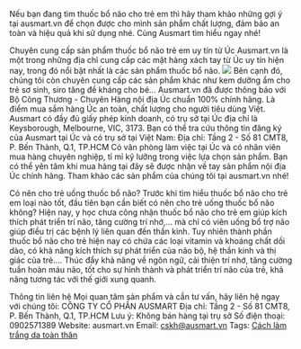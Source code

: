 Nếu bạn đang tìm thuốc bổ não cho trẻ em thì hãy tham khảo những gợi ý tại ausmart.vn để chọn được cho mình sản phẩm chất lượng, đảm bảo an toàn và hiệu quả khi sử dụng nhé.
Cùng Ausmart tìm hiểu ngay nhé!

Chuyên cung cấp sản phẩm thuốc bổ não trẻ em uy tín từ Úc
Ausmart.vn là một trong những địa chỉ cung cấp các mặt hàng xách tay từ Úc uy tín hiện nay, trong đó nổi bật nhất là các sản phẩm thuốc bổ não.
![](https://bizweb.dktcdn.net/100/374/252/files/cach-lam-trang-da-toan-than-voi-ca-chua.jpg?v=1702955579875)
Bên cạnh đó, chúng tôi còn chuyên cung cấp các sản phẩm khác như kem dưỡng ẩm cho trẻ sơ sinh, siro tăng đề kháng cho bé…
Ausmart.vn đã được thông báo với Bộ Công Thương - Chuyên Hàng nội địa Úc chuẩn 100% chính hãng. Là điểm mua sắm hàng Úc an toàn, chất lượng cho người tiêu dùng Việt.
Ausmart có đầy đủ giấy phép kinh doanh, có trụ sở tại Úc địa chỉ là Keysborough, Melbourne, VIC, 3173. Bạn có thể tra cứu thông tin đăng ký của Ausmart tại Úc và có trụ sở tại Việt Nam: Địa chỉ: Tầng 2 - Số 81 CMT8, P. Bến Thành, Q.1, TP.HCM
Có văn phòng làm việc tại Úc và có nhân viên mua hàng chuyên nghiệp, tỉ mỉ kỹ lưỡng trong việc lựa chọn sản phẩm. Bạn có thể yên tâm khi mua hàng tại đây sẽ được nhận về tay sản phẩm nội địa Úc chính hãng.
Tham khảo các sản phẩm của chúng tôi tại ausmart.vn nhé!

Có nên cho trẻ uống thuốc bổ não?
Trước khi tìm hiểu thuốc bổ não cho trẻ em loại nào tốt, đầu tiên bạn cần biết có nên cho trẻ uống thuốc bổ não không?
Hiện nay, y học chưa công nhận thuốc bổ não cho trẻ em giúp kích thích phát triển trí não, tăng cường trí nhớ,… mà chỉ có viên uống bổ trợ não giúp điều trị các bệnh lý liên quan đến thần kinh.
Tuy nhiên thành phần thuốc bổ não cho trẻ hiện nay có chứa các loại vitamin và khoáng chất dồi dào, có khả năng kích thích sự phát triển của não bộ, hệ thần kinh và thị giác của trẻ….
Thúc đẩy khả năng về ngôn ngữ, cải thiện trí nhớ, tăng cường tuần hoàn máu não, tốt cho sự hình thành và phát triển trí não của trẻ, khả năng tương tác với thế giới xung quanh.

Thông tin liên hệ
Mọi quan tâm sản phẩm và cần tư vấn, hãy liên hệ ngay với chúng tôi:
CÔNG TY CỔ PHẦN AUSMART
Địa chỉ: Tầng 2 - Số 81 CMT8, P. Bến Thành, Q.1, TP.HCM
Lưu ý: Không bán hàng tại trụ sở
Số điện thoại: 0902571389
Website: ausmart.vn
Email: cskh@ausmart.vn
Tags: [Cách làm trắng da toàn thân](https://ausmart.vn/top-10-cach-lam-trang-da-toan-than-nguyen-lieu-tu-nhien)

